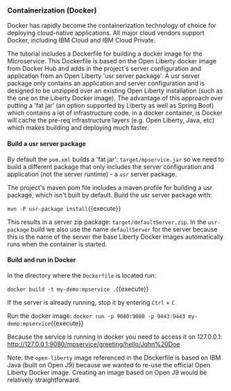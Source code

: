 ### Containerization (Docker)

Docker has rapidly become the containerization technology of choice for deploying cloud-native applications. All major cloud vendors support Docker, including IBM Cloud and IBM Cloud Private. 

The tutorial includes a Dockerfile for building a docker image for the Microservice.  This Dockerfile is based on the Open Liberty docker image from Docker Hub and adds in the project's server configuration and application from an Open Liberty 'usr server package'.  A usr server package only contains an application and server configuration and is designed to be unzipped over an existing Open Liberty installation (such as the one on the Liberty Docker image).  The advantage of this approach over putting a 'fat jar' (an option supported by Liberty as well as Spring Boot) which contains a lot of infrastructure code, in a docker container, is Docker will cache the pre-req infrastructure layers (e.g. Open Liberty, Java, etc) which makes building and deploying much faster.

#### Build a usr server package

By default the `pom.xml` builds a 'fat jar': `target/mpservice.jar` so we need to build a different package that only includes the server configuration and application (not the server runtime) - a `usr` server package.

The project's maven pom file includes a maven profile for building a usr package, which isn't built by default.  Build the usr server package with: 

`mvn -P usr-package install`{{execute}}

This results in a server zip package: `target/defaultServer.zip`.  In the `usr-package` build we also use the name `defaultServer` for the server because this is the name of the server the base Liberty Docker images automatically runs when the container is started.

#### Build and run in Docker

In the directory where the `Dockerfile` is located run: 

`docker build -t my-demo:mpservice .`{{execute}}

If the server is already running, stop it by entering `Ctrl` + `C`

Run the docker image: `docker run -p 9080:9080 -p 9443:9443 my-demo:mpservice`{{execute}}

Because the service is running in docker you need to access it on 127.0.0.1: <a href="http://127.0.0.1:9080/mpservice/greeting/hello/John%20Doe">http://127.0.0.1:9080/mpservice/greeting/hello/John%20Doe</a>

Note: the `open-liberty` image referenced in the Dockerfile is based on IBM Java (built on Open J9) because we wanted to re-use the official Open Liberty Docker image. Creating an image based on Open J9 would be relatively straightforward.